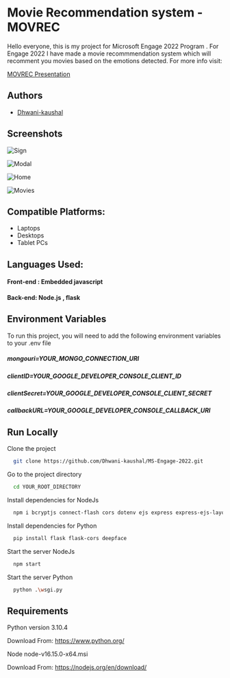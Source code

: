 
# Movie Recommendation system - MOVREC

Hello everyone, this is my project for Microsoft Engage 2022 Program . For Engage 2022 I have made a movie recommmendation system which will recomment you movies based on the emotions detected.
For more info visit:

[MOVREC Presentation](https://www.canva.com/design/DAFCDl5O-fY/nGtR_p3I0DKD3Xj7pIlEOg/edit?utm_content=DAFCDl5O-fY&utm_campaign=designshare&utm_medium=link2&utm_source=sharebutton)



## Authors

- [Dhwani-kaushal](https://github.com/Dhwani-kaushal)


## Screenshots 

![Sign](https://drive.google.com/uc?export=view&id=1CbSjwk3UeLQQvrTyegbULY__IBfPQr8D)

![Modal](https://drive.google.com/uc?export=view&id=1Zh5n1aMqbclYEFOUuvD8cioH_cJHbtfq)

![Home](https://drive.google.com/uc?export=view&id=1gfMo5GG1PzyhYiFQHYnUQRp85OE3G6Ue)

![Movies](https://drive.google.com/uc?export=view&id=1jbB_TFR1sXM6f0LqMTOyaXk3H86KsFEC)


## Compatible Platforms:

- Laptops
- Desktops
- Tablet PCs

## Languages Used:

#### Front-end : Embedded javascript
#### Back-end: Node.js , flask


## Environment Variables

To run this project, you will need to add the following environment variables to your .env file

##### mongouri=YOUR_MONGO_CONNECTION_URI

##### clientID=YOUR_GOOGLE_DEVELOPER_CONSOLE_CLIENT_ID

##### clientSecret=YOUR_GOOGLE_DEVELOPER_CONSOLE_CLIENT_SECRET

##### callbackURL=YOUR_GOOGLE_DEVELOPER_CONSOLE_CALLBACK_URI


## Run Locally

Clone the project

```bash
  git clone https://github.com/Dhwani-kaushal/MS-Engage-2022.git
```

Go to the project directory

```bash
  cd YOUR_ROOT_DIRECTORY
```

Install dependencies for NodeJs

```bash
  npm i bcryptjs connect-flash cors dotenv ejs express express-ejs-layouts express session mongoose nodemon  passport passport-local passport-google-oauth2
```
Install dependencies for Python

```bash
  pip install flask flask-cors deepface
```



Start the server NodeJs

```bash
  npm start
```

Start the server Python

```bash
  python .\wsgi.py
```



## Requirements

Python version 3.10.4

 Download From:
 https://www.python.org/

Node node-v16.15.0-x64.msi

 Download From:
 https://nodejs.org/en/download/

  